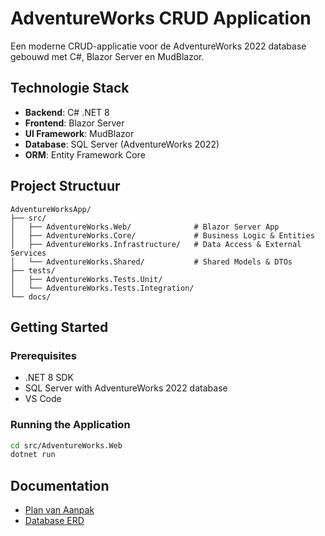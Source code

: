 # AdventureWorks CRUD Application

Een moderne CRUD-applicatie voor de AdventureWorks 2022 database gebouwd met C#, Blazor Server en MudBlazor.

## Technologie Stack
- **Backend**: C# .NET 8
- **Frontend**: Blazor Server
- **UI Framework**: MudBlazor
- **Database**: SQL Server (AdventureWorks 2022)
- **ORM**: Entity Framework Core

## Project Structuur
```
AdventureWorksApp/
├── src/
│   ├── AdventureWorks.Web/              # Blazor Server App
│   ├── AdventureWorks.Core/             # Business Logic & Entities
│   ├── AdventureWorks.Infrastructure/   # Data Access & External Services
│   └── AdventureWorks.Shared/           # Shared Models & DTOs
├── tests/
│   ├── AdventureWorks.Tests.Unit/
│   └── AdventureWorks.Tests.Integration/
└── docs/
```

## Getting Started

### Prerequisites
- .NET 8 SDK
- SQL Server with AdventureWorks 2022 database
- VS Code

### Running the Application
```bash
cd src/AdventureWorks.Web
dotnet run
```

## Documentation
- [Plan van Aanpak](Plan_van_Aanpak.md)
- [Database ERD](AdventureWorks_ERD.md)
